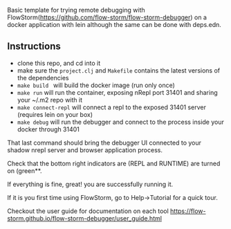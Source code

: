 Basic template for trying remote debugging with FlowStorm(https://github.com/flow-storm/flow-storm-debugger) on a docker application
with lein although the same can be done with deps.edn.
	
## Instructions

- clone this repo, and cd into it
- make sure the `project.clj` and `Makefile` contains the latest versions of the dependencies
- `make build ` will build the docker image (run only once)
- `make run` will run the container, exposing nRepl port 31401 and sharing your ~/.m2 repo with it
- `make connect-repl` will connect a repl to the exposed 31401 server (requires lein on your box)
- `make debug` will run the debugger and connect to the process inside your docker through 31401

That last command should bring the debugger UI connected to your shadow nrepl server and browser application process.

Check that the bottom right indicators are (REPL and RUNTIME) are turned on (green**.

If everything is fine, great! you are successfully running it. 

If it is you first time using FlowStorm, go to Help->Tutorial for a quick tour.

Checkout the user guide for documentation on each tool https://flow-storm.github.io/flow-storm-debugger/user_guide.html
